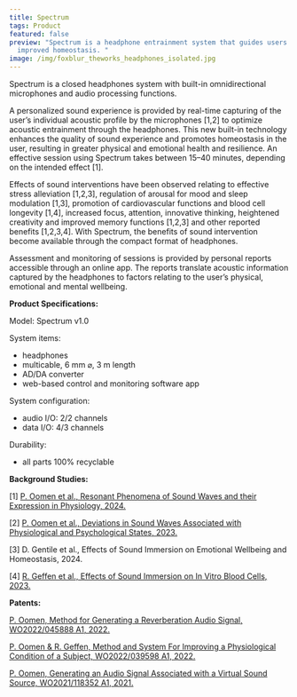```yaml
---
title: Spectrum
tags: Product
featured: false
preview: "Spectrum is a headphone entrainment system that guides users to
  improved homeostasis. "
image: /img/foxblur_theworks_headphones_isolated.jpg
---
```

Spectrum is a closed headphones system with built-in omnidirectional microphones and audio processing functions. 

A personalized sound experience is provided by real-time capturing of the user’s individual acoustic profile by the microphones \[1,2] to optimize acoustic entrainment through the headphones. This new built-in technology enhances the quality of sound experience and promotes homeostasis in the user, resulting in greater physical and emotional health and resilience. An effective session using Spectrum takes between 15–40 minutes, depending on the intended effect \[1]. 

Effects of sound interventions have been observed relating to effective stress alleviation \[1,2,3], regulation of arousal for mood and sleep modulation \[1,3], promotion of cardiovascular functions and blood cell longevity \[1,4], increased focus, attention, innovative thinking, heightened creativity and improved memory functions \[1,2,3] and other reported benefits \[1,2,3,4]. With Spectrum, the benefits of sound intervention become available through the compact format of headphones.

Assessment and monitoring of sessions is provided by personal reports accessible through an online app. The reports translate acoustic information captured by the headphones to factors relating to the user’s physical, emotional and mental wellbeing.

**Product Specifications:**

Model: Spectrum v1.0

System items: 

* headphones 
* multicable, 6 mm ⌀, 3 m length
* AD/DA converter
* web-based control and monitoring software app 

System configuration:

* audio I/O: 2/2 channels
* data I/O: 4/3 channels

Durability:

* all parts 100% recyclable

[](https://www.theworks.info/blog/2024-07-17-generating-an-audio-signal-associated-with-a-virtual-sound-source/)

**Background Studies:** 

\[1] [P. Oomen et al., Resonant Phenomena of Sound Waves and their Expression in Physiology, 2024.](https://www.theworks.info/blog/2024-07-29-resonant-phenomena-of-sound-waves-and-their-expression-in-physiology/) 

\[2] [P. Oomen et al., Deviations in Sound Waves Associated with Physiological and Psychological States, 2023.](https://www.theworks.info/blog/2023-10-04-deviations-in-sound-waves-associated-with-physiological-and-psychological-states/)

\[3] D. Gentile et al., Effects of Sound Immersion on Emotional Wellbeing and Homeostasis, 2024.

\[4] [R. Geffen et al., Effects of Sound Immersion on In Vitro Blood Cells, 2023.](https://www.theworks.info/blog/2023-10-05-effects-of-sound-immersion-on-in-vitro-blood-cells/)

**Patents:** 

[P. Oomen, Method for Generating a Reverberation Audio Signal, WO2022/045888 A1, 2022.](https://www.theworks.info/blog/2022-03-03-method-for-generating-a-reverberation-audio-signal/)

[P. Oomen & R. Geffen, Method and System For Improving a Physiological Condition of a Subject, WO2022/039598 A1, 2022.](https://www.theworks.info/blog/2022-02-24-method-and-system-for-improving-a-physiological-condition-of-a-subject/)

[P. Oomen, Generating an Audio Signal Associated with a Virtual Sound Source, WO2021/118352 A1, 2021.](https://www.theworks.info/blog/2021-06-17-generating-an-audio-signal-associated-with-a-virtual-sound-source/)
